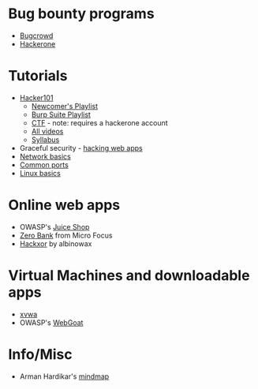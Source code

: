 # Bug bounty programs
- [Bugcrowd](https://www.bugcrowd.com/bug-bounty-list/)
- [Hackerone](https://hackerone.com/directory?query=ibb%3Ayes&sort=published_at%3Adescending&page=1)

# Tutorials
- [Hacker101](https://www.hacker101.com/)
  - [Newcomer's Playlist](https://www.hacker101.com/playlists/newcomers)
  - [Burp Suite Playlist](https://www.hacker101.com/playlists/burp_suite)
  - [CTF](https://ctf.hacker101.com/) - note: requires a hackerone account
  - [All videos](https://www.hacker101.com/videos)
  - [Syllabus]()
- Graceful security - [hacking web apps](https://www.gracefulsecurity.com/hacking-web-applications/)
- [Network basics](https://www.digitalocean.com/community/tutorials/an-introduction-to-networking-terminology-interfaces-and-protocols)
- [Common ports](https://www.utilizewindows.com/list-of-common-network-port-numbers/)
- [Linux basics](https://lifehacker.com/5633909/who-needs-a-mouse-learn-to-use-the-command-line-for-almost-anything)

# Online web apps
- OWASP's [Juice Shop](https://juice-shop.herokuapp.com)
- [Zero Bank](http://zero.webappsecurity.com/) from Micro Focus
- [Hackxor](https://hackxor.net/) by albinowax

# Virtual Machines and downloadable apps
 - [xvwa](https://github.com/s4n7h0/xvwa)
 - OWASP's [WebGoat](https://www.owasp.org/index.php/Category:OWASP_WebGoat_Project)

# Info/Misc
- Arman Hardikar's [mindmap](https://amanhardikar.com/mindmaps/Practice.html)
